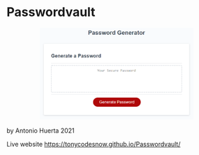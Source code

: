 # Passwordvault


<p align="center"><img src="./assets/PasswordVaultJS.png" width="70%"></p>












by Antonio Huerta 2021

Live website https://tonycodesnow.github.io/Passwordvault/